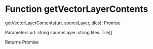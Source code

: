 # Function getVectorLayerContents

getVectorLayerContents(url, sourceLayer, tiles): Promise<FeatureCollection>

Parameters
    url: string
    sourceLayer: string
    tiles: Tile[]
    
Returns Promise<FeatureCollection>